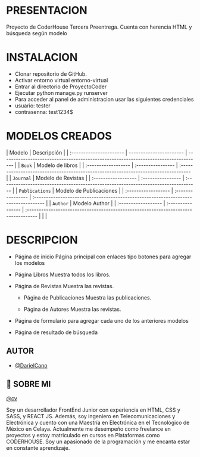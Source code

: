 # PRESENTACION

Proyecto de CoderHouse Tercera Preentrega.
Cuenta con herencia HTML y búsqueda según modelo

# INSTALACION

- Clonar repositorio de GitHub.
- Activar entorno virtual entorno-virtual
- Entrar al directorio de ProyectoCoder
- Ejecutar python manage.py runserver
- Para acceder al panel de administracion usar las siguientes credenciales
- usuario: tester
- contrasenna: test1234$

# MODELOS CREADOS

| Modelo                  | Descripción             |
| :---------------------- | ----------------------- | ----------------------------------------------------------------------------------- |
| `Book`                  |  Modelo de libros       |
| :------------------     | :----------------       | :---------------------------------------------------------------------------------- |
| `Journal`               | Modelo de Revistas      |
| :------------------     | :----------------       | :---------------------------------------------------------------------------------- |
| `Publications`          | Modelo de Publicaciones |
| :------------------     | :----------------       | :---------------------------------------------------------------------------------- |
| `Author`                | Modelo Author           |
| :------------------     | :----------------       | :---------------------------------------------------------------------------------- |
|                         |

# DESCRIPCION

- Página de inicio
  Página principal con enlaces tipo botones para agregar los modelos

- Página Libros
  Muestra todos los libros.

- Página de Revistas
  Muestra las revistas.

  - Página de Publicaciones
    Muestra las publicaciones.

  - Página de Autores
    Muestra las revistas.

- Página de formulario para agregar cada uno de los anteriores modelos

- Página de resultado de búsqueda

## AUTOR

- [@DarielCano](https://www.github.com/DarieCano)

## 🚀 SOBRE MI

[@cv](https://drive.google.com/file/d/1tTkd27bLXFh6M9vCI3uco_lMszwkZcl6/view?usp=share_link)

Soy un desarrollador FrontEnd Junior con experiencia en HTML, CSS y SASS, y REACT JS. Además, soy ingeniero en Telecomunicaciones y Electrónica y cuento con una Maestría en Electrónica en el Tecnológico de México en Celaya. Actualmente me desempeño como freelance en proyectos y estoy matriculado en cursos en Plataformas como CODERHOUSE. Soy un apasionado de la programación y me encanta estar en constante aprendizaje.
